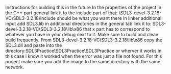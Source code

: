 Instructions for building this in the future
In the properties of the project in the C++ part general link it to the include part of that: \SDL3-devel-3.2.18-VC\SDL3-3.2.18\include
should be what you want there In linker additional input add SDL3.lib in additional directories in the general tab link it to: SDL3-devel-3.2.18-VC\SDL3-3.2.18\lib\x86
that x part has to correspond to whatever you have in your debug next to it. Make sure to build and clean build frequently. From SDL3-devel-3.2.18-VC\SDL3-3.2.18\lib\x86 copy the SDL3.dll
and paste into the directory:SDL3Practice\SDL3Practice\SDL3Practice or wherver it works in this case i know it worked when the error was just a file not found.
For this project make sure you add the image to the same directory with the same network.